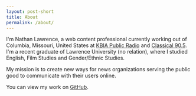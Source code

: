 ```yaml
---
layout: post-short
title: About
permalink: /about/
---
```


I'm Nathan Lawrence, a web content professional currently working out of Columbia, Missouri, United States at [KBIA Public Radio](http://www.kbia.org) and [Classical 90.5](http://www.kmuc.org). I'm a recent graduate of Lawrence University (no relation), where I studied English, Film Studies and Gender/Ethnic Studies.

My mission is to create new ways for news organizations serving the public good to communicate with their users online.

You can view my work on [GitHub](https://www.github.com/nathanlawrence).
